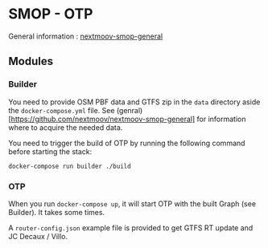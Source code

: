 # SMOP - OTP

General information : [nextmoov-smop-general](https://github.com/nextmoov/nextmoov-smop-general)

## Modules

### Builder

You need to provide OSM PBF data and GTFS zip in the `data` directory aside the `docker-compose.yml` file. See (genral)[https://github.com/nextmoov/nextmoov-smop-general] for information where to acquire the needed data.

You need to trigger the build of OTP by running the following command before starting the stack:
```
docker-compose run builder ./build
```

### OTP

When you run `docker-compose up`, it will start OTP with the built Graph (see Builder). It takes some times.

A `router-config.json` example file is provided to get GTFS RT update and JC Decaux / Villo.
